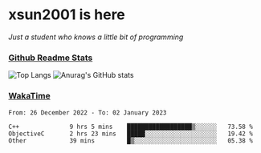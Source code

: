 # xsun2001 is here

*Just a student who knows a little bit of programming*

### [Github Readme Stats](https://github.com/anuraghazra/github-readme-stats)

![Top Langs](https://github-readme-stats.vercel.app/api/top-langs/?username=xsun2001&layout=compact&theme=radical) ![Anurag's GitHub stats](https://github-readme-stats.vercel.app/api?username=xsun2001&show_icons=true&theme=radical)

### [WakaTime](https://wakatime.com)

<!--START_SECTION:waka-->

```text
From: 26 December 2022 - To: 02 January 2023

C++              9 hrs 5 mins    ██████████████████▒░░░░░░   73.58 %
ObjectiveC       2 hrs 23 mins   █████░░░░░░░░░░░░░░░░░░░░   19.42 %
Other            39 mins         █▒░░░░░░░░░░░░░░░░░░░░░░░   05.38 %
```

<!--END_SECTION:waka-->
